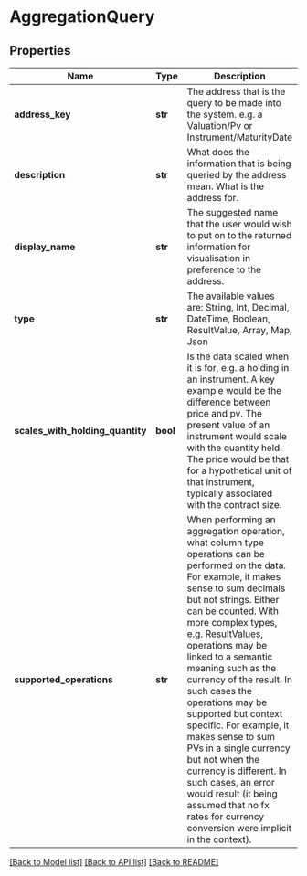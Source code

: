 # AggregationQuery


## Properties
Name | Type | Description | Notes
------------ | ------------- | ------------- | -------------
**address_key** | **str** | The address that is the query to be made into the system. e.g. a Valuation/Pv or Instrument/MaturityDate | 
**description** | **str** | What does the information that is being queried by the address mean. What is the address for. | 
**display_name** | **str** | The suggested name that the user would wish to put on to the returned information for visualisation in preference to the address. | 
**type** | **str** | The available values are: String, Int, Decimal, DateTime, Boolean, ResultValue, Array, Map, Json | 
**scales_with_holding_quantity** | **bool** | Is the data scaled when it is for, e.g. a holding in an instrument. A key example would be the difference between price and pv. The present value  of an instrument would scale with the quantity held. The price would be that for a hypothetical unit of that instrument, typically associated with the  contract size. | 
**supported_operations** | **str** | When performing an aggregation operation, what column type operations can be performed on the data. For example, it makes sense to sum decimals but  not strings. Either can be counted. With more complex types, e.g. ResultValues, operations may be linked to a semantic meaning such as the currency  of the result. In such cases the operations may be supported but context specific. For example, it makes sense to sum PVs in a single currency but not  when the currency is different. In such cases, an error would result (it being assumed that no fx rates for currency conversion were implicit in the context). | 

[[Back to Model list]](../README.md#documentation-for-models) [[Back to API list]](../README.md#documentation-for-api-endpoints) [[Back to README]](../README.md)


